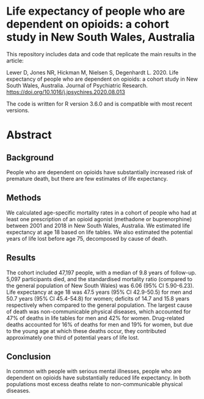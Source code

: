 # Life expectancy of people who are dependent on opioids: a cohort study in New South Wales, Australia

This repository includes data and code that replicate the main results in the article:

Lewer D, Jones NR, Hickman M, Nielsen S, Degenhardt L. 2020. Life expectancy of people who are dependent on opioids: a cohort study in New South Wales, Australia. Journal of Psychiatric Research. https://doi.org/10.1016/j.jpsychires.2020.08.013

The code is written for R version 3.6.0 and is compatible with most recent versions.

# Abstract

## Background
People who are dependent on opioids have substantially increased risk of premature death, but there are few estimates of life expectancy.

## Methods
We calculated age-specific mortality rates in a cohort of people who had at least one prescription of an opioid agonist (methadone or buprenorphine) between 2001 and 2018 in New South Wales, Australia. We estimated life expectancy at age 18 based on life tables. We also estimated the potential years of life lost before age 75, decomposed by cause of death.

## Results
The cohort included 47,197 people, with a median of 9.8 years of follow-up. 5,097 participants died, and the standardised mortality ratio (compared to the general population of New South Wales) was 6.06 (95% CI 5.90-6.23). Life expectancy at age 18 was 47.5 years (95% CI 42.9-50.5) for men and 50.7 years (95% CI 45.4-54.8) for women; deficits of 14.7 and 15.8 years respectively when compared to the general population. The largest cause of death was non-communicable physical diseases, which accounted for 47% of deaths in life tables for men and 42% for women. Drug-related deaths accounted for 16% of deaths for men and 19% for women, but due to the young age at which these deaths occur, they contributed approximately one third of potential years of life lost.

## Conclusion
In common with people with serious mental illnesses, people who are dependent on opioids have substantially reduced life expectancy. In both populations most excess deaths relate to non-communicable physical diseases.
